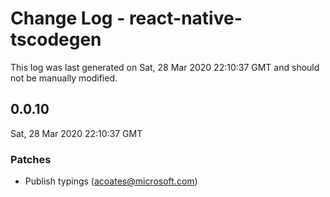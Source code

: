 # Change Log - react-native-tscodegen

This log was last generated on Sat, 28 Mar 2020 22:10:37 GMT and should not be manually modified.

## 0.0.10
Sat, 28 Mar 2020 22:10:37 GMT

### Patches

- Publish typings (acoates@microsoft.com)